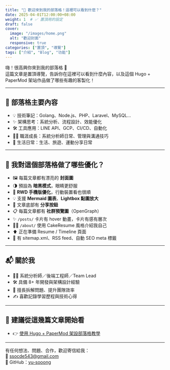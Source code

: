 ```yaml
---
title: "🚀 歡迎來到我的部落格！這裡可以看到什麼？"
date: 2025-04-01T12:00:00+08:00
weight: 1  # ✅ 置頂用的設定
draft: false
cover:
  image: "/images/home.png"
  alt: "歡迎封面"
  responsive: true
categories: ["置頂", "導覽"]
tags: ["介紹", "Blog", "功能"]
---
```


嗨！很高興你來到我的部落格 👋  
這篇文章是置頂導覽，告訴你在這裡可以看到什麼內容，以及這個 Hugo + PaperMod 架站作品做了哪些有趣的客製化！

---

## 🧭 部落格主要內容

- 💡 技術筆記：Golang、Node.js、PHP、Laravel、MySQL...
- ✨ 架構思考：系統分析、流程設計、效能優化
- 🛠 工具應用：LINE API、GCP、CI/CD、自動化
- 🧑‍💼 職涯成長：系統分析師日常、管理與溝通技巧
- 🐳 生活日常：生活、旅遊、運動分享日常

---

## 💎 我對這個部落格做了哪些優化？

- 🖼️ 每篇文章都有漂亮的 **封面圖**
- 🌗 預設為 **暗黑模式**，眼睛更舒服
- 📱 **RWD 手機版優化**，行動裝置看也很順
- 💡 支援 **Mermaid 圖表**、**Lightbox 點圖放大**
- 🔗 文章底部有 **分享按鈕**
- 📋 每篇文章都有 **社群預覽圖**（OpenGraph）
- ✨ `/posts/` 卡片有 hover 動畫，卡片有感有層次
- 🧑‍🎓 `/about/` 使用 CakeResume 風格介紹我自己
- ⬆️ 正在準備 Resume / Timeline 頁面
- 🛜 有 sitemap.xml、RSS feed、自動 SEO meta 標籤

---

## 📬 關於我

- 🧑‍💻 系統分析師／後端工程師／Team Lead
- 🛠 具備 8+ 年開發與架構設計經驗
- 🧠 擅長拆解問題、提升團隊效率
- ✍️ 喜歡記錄學習歷程與技術心得

---

## 👀 建議從這幾篇文章開始看

- 👉 [使用 Hugo + PaperMod 架設部落格教學](/posts/2025-04-07/hugo-paper-mod/)

---

有任何想法、問題、合作，歡迎寄信給我：  
📧 ssocde543@gmail.com  
🐙 GitHub：[yu-sooong](https://github.com/yu-sooong)